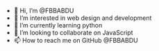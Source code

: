 - 👋 Hi, I’m @FBBABDU
- 👀 I’m interested in web design and development 
- 🌱 I’m currently learning python 
- 💞️ I’m looking to collaborate on JavaScript 
- 📫 How to reach me on GitHub @FBBABDU

<!---
FBBABDU/FBBABDU is a ✨ special ✨ repository because its `README.md` (this file) appears on your GitHub profile.
You can click the Preview link to take a look at your changes.
--->
